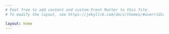 ```yaml
---
# Feel free to add content and custom Front Matter to this file.
# To modify the layout, see https://jekyllrb.com/docs/themes/#overriding-theme-defaults

layout: home
---
```

<script type="module" crossorigin src="{{ site.baseurl }}{% link assets/home-screen/index.js %}"></script>
<link rel="stylesheet" crossorigin href="{{ site.baseurl }}{% link assets/home-screen/index.css %}">
<div id="root"></div>
